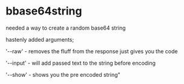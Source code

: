 # bbase64string
needed a way to create a random base64 string

hastenly added arguments;


'--raw' - removes the fluff from the response just gives you the code

'--input' - will add passed text to the string before encoding

'--show' - shows you the pre encoded string"

